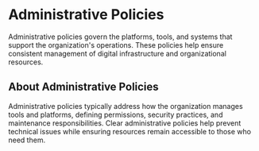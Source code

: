 # Administrative Policies

Administrative policies govern the platforms, tools, and systems that support the organization's operations. These policies help ensure consistent management of digital infrastructure and organizational resources.

## About Administrative Policies

Administrative policies typically address how the organization manages tools and platforms, defining permissions, security practices, and maintenance responsibilities. Clear administrative policies help prevent technical issues while ensuring resources remain accessible to those who need them.
